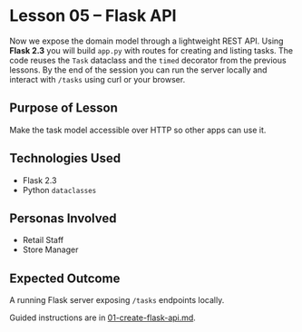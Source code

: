 # Lesson 05 – Flask API

Now we expose the domain model through a lightweight REST API. Using
**Flask 2.3** you will build `app.py` with routes for creating and listing
tasks. The code reuses the `Task` dataclass and the `timed` decorator from the
previous lessons. By the end of the session you can run the server locally and
interact with `/tasks` using curl or your browser.

## Purpose of Lesson

Make the task model accessible over HTTP so other apps can use it.

## Technologies Used

- Flask 2.3
- Python `dataclasses`

## Personas Involved

- Retail Staff
- Store Manager

## Expected Outcome

A running Flask server exposing `/tasks` endpoints locally.

Guided instructions are in [01-create-flask-api.md](01-create-flask-api.md).
